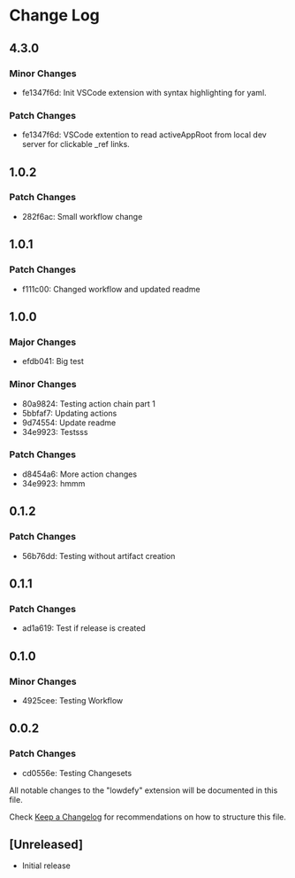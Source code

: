 # Change Log

## 4.3.0

### Minor Changes

- fe1347f6d: Init VSCode extension with syntax highlighting for yaml.

### Patch Changes

- fe1347f6d: VSCode extention to read activeAppRoot from local dev server for clickable \_ref links.

## 1.0.2

### Patch Changes

- 282f6ac: Small workflow change

## 1.0.1

### Patch Changes

- f111c00: Changed workflow and updated readme

## 1.0.0

### Major Changes

- efdb041: Big test

### Minor Changes

- 80a9824: Testing action chain part 1
- 5bbfaf7: Updating actions
- 9d74554: Update readme
- 34e9923: Testsss

### Patch Changes

- d8454a6: More action changes
- 34e9923: hmmm

## 0.1.2

### Patch Changes

- 56b76dd: Testing without artifact creation

## 0.1.1

### Patch Changes

- ad1a619: Test if release is created

## 0.1.0

### Minor Changes

- 4925cee: Testing Workflow

## 0.0.2

### Patch Changes

- cd0556e: Testing Changesets

All notable changes to the "lowdefy" extension will be documented in this file.

Check [Keep a Changelog](http://keepachangelog.com/) for recommendations on how to structure this file.

## [Unreleased]

- Initial release
